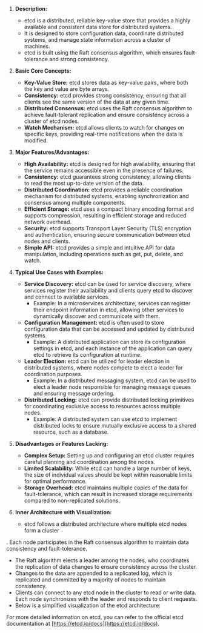 1. **Description:**
   - etcd is a distributed, reliable key-value store that provides a highly available and consistent data store for distributed systems.
   - It is designed to store configuration data, coordinate distributed systems, and manage state information across a cluster of machines.
   - etcd is built using the Raft consensus algorithm, which ensures fault-tolerance and strong consistency.

2. **Basic Core Concepts:**
   - **Key-Value Store:** etcd stores data as key-value pairs, where both the key and value are byte arrays.
   - **Consistency:** etcd provides strong consistency, ensuring that all clients see the same version of the data at any given time.
   - **Distributed Consensus:** etcd uses the Raft consensus algorithm to achieve fault-tolerant replication and ensure consistency across a cluster of etcd nodes.
   - **Watch Mechanism:** etcd allows clients to watch for changes on specific keys, providing real-time notifications when the data is modified.

3. **Major Features/Advantages:**
   - **High Availability:** etcd is designed for high availability, ensuring that the service remains accessible even in the presence of failures.
   - **Consistency:** etcd guarantees strong consistency, allowing clients to read the most up-to-date version of the data.
   - **Distributed Coordination:** etcd provides a reliable coordination mechanism for distributed systems, enabling synchronization and consensus among multiple components.
   - **Efficient Storage:** etcd uses a compact binary encoding format and supports compression, resulting in efficient storage and reduced network overhead.
   - **Security:** etcd supports Transport Layer Security (TLS) encryption and authentication, ensuring secure communication between etcd nodes and clients.
   - **Simple API:** etcd provides a simple and intuitive API for data manipulation, including operations such as get, put, delete, and watch.

4. **Typical Use Cases with Examples:**
   - **Service Discovery:** etcd can be used for service discovery, where services register their availability and clients query etcd to discover and connect to available services.
     - Example: In a microservices architecture, services can register their endpoint information in etcd, allowing other services to dynamically discover and communicate with them.
   - **Configuration Management:** etcd is often used to store configuration data that can be accessed and updated by distributed systems.
     - Example: A distributed application can store its configuration settings in etcd, and each instance of the application can query etcd to retrieve its configuration at runtime.
   - **Leader Election:** etcd can be utilized for leader election in distributed systems, where nodes compete to elect a leader for coordination purposes.
     - Example: In a distributed messaging system, etcd can be used to elect a leader node responsible for managing message queues and ensuring message ordering.
   - **Distributed Locking:** etcd can provide distributed locking primitives for coordinating exclusive access to resources across multiple nodes.
     - Example: A distributed system can use etcd to implement distributed locks to ensure mutually exclusive access to a shared resource, such as a database.

5. **Disadvantages or Features Lacking:**
   - **Complex Setup:** Setting up and configuring an etcd cluster requires careful planning and coordination among the nodes.
   - **Limited Scalability:** While etcd can handle a large number of keys, the size of individual values should be kept within reasonable limits for optimal performance.
   - **Storage Overhead:** etcd maintains multiple copies of the data for fault-tolerance, which can result in increased storage requirements compared to non-replicated solutions.

6. **Inner Architecture with Visualization:**
   - etcd follows a distributed architecture where multiple etcd nodes form a cluster

. Each node participates in the Raft consensus algorithm to maintain data consistency and fault-tolerance.
   - The Raft algorithm elects a leader among the nodes, who coordinates the replication of data changes to ensure consistency across the cluster.
   - Changes to the data are appended to a replicated log, which is replicated and committed by a majority of nodes to maintain consistency.
   - Clients can connect to any etcd node in the cluster to read or write data. Each node synchronizes with the leader and responds to client requests.
   - Below is a simplified visualization of the etcd architecture:


For more detailed information on etcd, you can refer to the official etcd documentation at [https://etcd.io/docs](https://etcd.io/docs).
